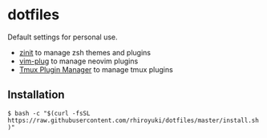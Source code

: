 # dotfiles

Default settings for personal use.

- [zinit](https://github.com/zdharma/zinit) to manage zsh themes and plugins
- [vim-plug](https://github.com/junegunn/vim-plug) to manage neovim plugins
- [Tmux Plugin Manager](https://github.com/tmux-plugins/tpm) to manage tmux plugins

## Installation

`$ bash -c "$(curl -fsSL https://raw.githubusercontent.com/rhiroyuki/dotfiles/master/install.sh)"`
